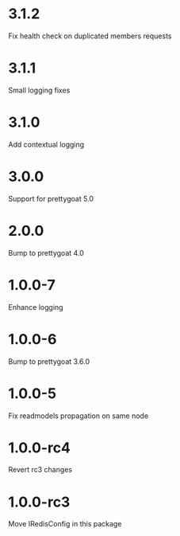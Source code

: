 # 3.1.2

Fix health check on duplicated members requests

# 3.1.1

Small logging fixes

# 3.1.0

Add contextual logging

# 3.0.0

Support for prettygoat 5.0

# 2.0.0

Bump to prettygoat 4.0

# 1.0.0-7

Enhance logging

# 1.0.0-6

Bump to prettygoat 3.6.0

# 1.0.0-5

Fix readmodels propagation on same node

# 1.0.0-rc4

Revert rc3 changes

# 1.0.0-rc3

Move IRedisConfig in this package